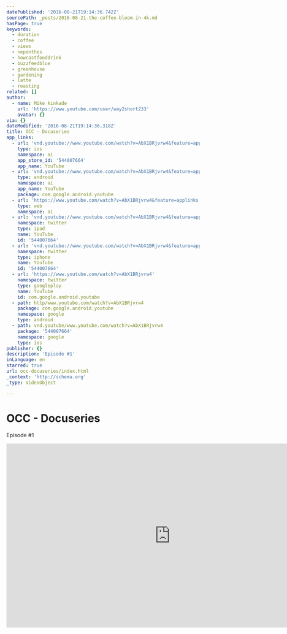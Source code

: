 ```yaml
---
datePublished: '2016-08-21T19:14:36.742Z'
sourcePath: _posts/2016-08-21-the-coffee-bloom-in-4k.md
hasPage: true
keywords:
  - duration
  - coffee
  - views
  - nepenthes
  - howcastfooddrink
  - buzzfeedblue
  - greenhouse
  - gardening
  - latte
  - roasting
related: []
author:
  - name: Mike kinkade
    url: 'https://www.youtube.com/user/way2short233'
    avatar: {}
via: {}
dateModified: '2016-08-21T19:14:36.318Z'
title: OCC - Docuseries
app_links:
  - url: 'vnd.youtube://www.youtube.com/watch?v=AbX1BRjvrw4&feature=applinks'
    type: ios
    namespace: ai
    app_store_id: '544007664'
    app_name: YouTube
  - url: 'vnd.youtube://www.youtube.com/watch?v=AbX1BRjvrw4&feature=applinks'
    type: android
    namespace: ai
    app_name: YouTube
    package: com.google.android.youtube
  - url: 'https://www.youtube.com/watch?v=AbX1BRjvrw4&feature=applinks'
    type: web
    namespace: ai
  - url: 'vnd.youtube://www.youtube.com/watch?v=AbX1BRjvrw4&feature=applinks'
    namespace: twitter
    type: ipad
    name: YouTube
    id: '544007664'
  - url: 'vnd.youtube://www.youtube.com/watch?v=AbX1BRjvrw4&feature=applinks'
    namespace: twitter
    type: iphone
    name: YouTube
    id: '544007664'
  - url: 'https://www.youtube.com/watch?v=AbX1BRjvrw4'
    namespace: twitter
    type: googleplay
    name: YouTube
    id: com.google.android.youtube
  - path: http/www.youtube.com/watch?v=AbX1BRjvrw4
    package: com.google.android.youtube
    namespace: google
    type: android
  - path: vnd.youtube/www.youtube.com/watch?v=AbX1BRjvrw4
    package: '544007664'
    namespace: google
    type: ios
publisher: {}
description: 'Episode #1'
inLanguage: en
starred: true
url: occ-docuseries/index.html
_context: 'http://schema.org'
_type: VideoObject

---
```

# OCC - Docuseries

Episode \#1

<iframe src="https://cdn.embedly.com/widgets/media.html?src=https%3A%2F%2Fwww.youtube.com%2Fembed%2FtkDfLC6AHJk%3Ffeature%3Doembed&amp;url=http%3A%2F%2Fwww.youtube.com%2Fwatch%3Fv%3DtkDfLC6AHJk&amp;image=https%3A%2F%2Fi.ytimg.com%2Fvi%2FtkDfLC6AHJk%2Fhqdefault.jpg&amp;key=b7d04c9b404c499eba89ee7072e1c4f7&amp;type=text%2Fhtml&amp;schema=youtube" width="854" height="480" scrolling="no" frameborder="0" allowfullscreen="" style=""></iframe>